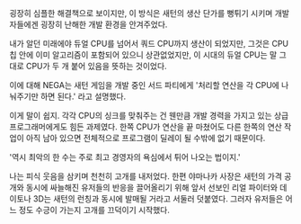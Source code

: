 굉장히 심플한 해결책으로 보이지만, 이 방식은 새턴의 생산 단가를 뻥튀기 시키며 개발자들에겐 굉장히 난해한 개발 환경을 안겨주었다. 

내가 알던 미래에야 듀얼 CPU를 넘어서 쿼드 CPU까지 생산이 되었지만, 그것은 CPU 칩 안에 이미 알고리즘이 포함되어 있으니 상관없었지만, 이 시대의 듀얼 CPU는 말 그대로 CPU가 두 개 붙어 있음을 뜻하는 것이었다. 

이에 대해 NEGA는 새턴 게임을 개발 중인 서드 파티에게 '처리할 연산을 각 CPU에 나눠주기만 하면 된다.' 라고 설명했다. 

이게 말이 쉽지. 
각각 CPU의 싱크를 맞춰주는 건 웬만큼 개발 경력을 가지고 있는 상급 프로그래머에게도 힘든 과제였다. 한쪽 CPU가 연산을 끝 마쳤어도 다른 한쪽의 연산 작업이 아직 남아 있으면 전체적으로 프로그램이 딜레이 될 수밖에 없기 때문이다. 

'역시 최악의 한 수는 주로 최고 경영자의 욕심에서 튀어 나오는 법이지.' 

나는 피식 웃음을 삼키며 천천히 고개를 내저었다. 
한편 야마나카 사장은 새턴의 가격 공개와 동시에 싸늘해진 유저들의 반응을 끌어올리기 위해 앞서 선보인 리얼 파이터와 데이토나 3D는 새턴의 런칭과 동시에 발매될 거라고 서둘러 덧붙였다. 
그러자 유저들은 어느 정도 수긍이 가는지 고개를 끄덕이기 시작했다. 